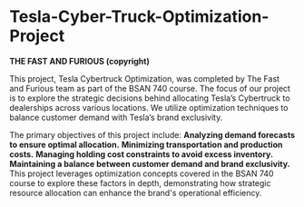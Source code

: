 # Tesla-Cyber-Truck-Optimization-Project

**THE FAST AND FURIOUS (copyright)**

This project, Tesla Cybertruck Optimization, was completed by The Fast and Furious team as part of the BSAN 740 course. The focus of our project is to explore the strategic decisions behind allocating Tesla’s Cybertruck to dealerships across various locations. We utilize optimization techniques to balance customer demand with Tesla’s brand exclusivity.

  The primary objectives of this project include:
    **Analyzing demand forecasts to ensure optimal allocation.**
    **Minimizing transportation and production costs.**
    **Managing holding cost constraints to avoid excess inventory.**
    **Maintaining a balance between customer demand and brand exclusivity.**
This project leverages optimization concepts covered in the BSAN 740 course to explore these factors in depth, demonstrating how strategic resource allocation can enhance the brand's operational efficiency.

